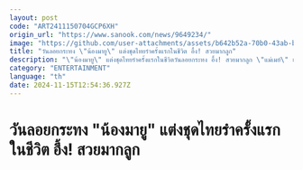 ```yaml
---
layout: post
code: "ART2411150704GCP6XH"
origin_url: "https://www.sanook.com/news/9649234/"
image: "https://github.com/user-attachments/assets/b642b52a-70b0-43ab-bb46-3e1eec557cc9"
title: "วันลอยกระทง \"น้องมายู\" แต่งชุดไทยรำครั้งแรกในชีวิต อึ้ง! สวยมากลูก"
description: "\"น้องมายู\" แต่งชุดไทยรำครั้งแรกในชีวิตวันลอยกระทง อึ้ง! สวยมากลูก \"แม่เมย์\" ยังร้องอุ๊ย!"
category: "ENTERTAINMENT"
language: "th"
date: 2024-11-15T12:54:36.927Z
---
```


# วันลอยกระทง "น้องมายู" แต่งชุดไทยรำครั้งแรกในชีวิต อึ้ง! สวยมากลูก